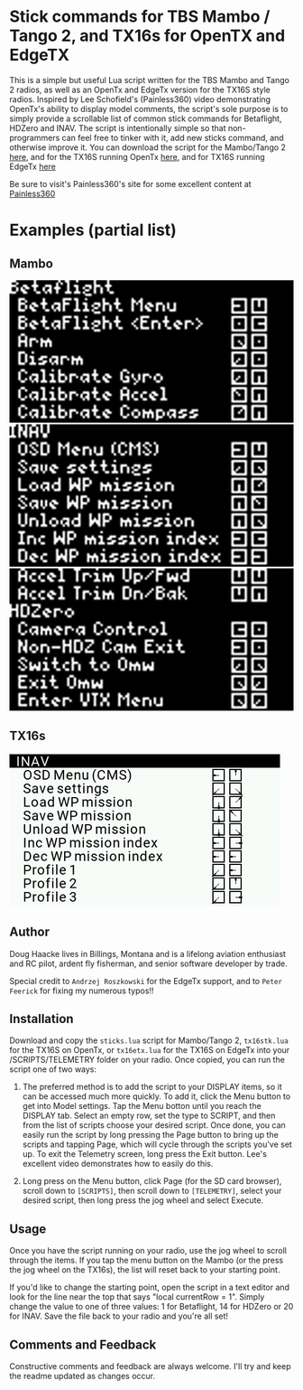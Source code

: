 # Stick commands for TBS Mambo / Tango 2, and TX16s for OpenTX and EdgeTX
This is a simple but useful Lua script written for the TBS Mambo and Tango 2 radios, as well as an OpenTx and EdgeTx version for the TX16S style radios. Inspired by Lee Schofield's (Painless360) video demonstrating OpenTx's ability to display model comments, the script's sole purpose is to simply provide a scrollable list of common stick commands for Betaflight, HDZero and INAV.  The script is intentionally simple so that non-programmers can feel free to tinker with it, add new sticks command, and otherwise improve it. You can download the script for the Mambo/Tango 2 [here](https://github.com/DHaacke/Mambo-Tango/blob/master/sticks.lua), and for the TX16S running OpenTx [here](https://github.com/DHaacke/Mambo-Tango/blob/master/tx16stk.lua), and for TX16S running EdgeTx [here](https://github.com/DHaacke/Mambo-Tango/blob/master/tx16etx.lua)

 Be sure to visit's Painless360's site for some excellent content at [Painless360](https://www.youtube.com/channel/UCp1vASX-fg959vRc1xowqpw)

 # Examples (partial list)
 
 ## Mambo
 ![Betaflight](betaflight.bmp)
 ![INAV](inav1.bmp)
 ![HDZero](hdzero.bmp)

 ## TX16s
 ![Betaflight](TX16S-sticks.bmp)

## Author
Doug Haacke lives in Billings, Montana and is a lifelong aviation enthusiast and RC pilot, ardent fly fisherman, and senior software developer by trade.

Special credit to `Andrzej Roszkowski` for the EdgeTx support, and to `Peter Feerick` for fixing my numerous typos!!

## Installation

Download and copy the `sticks.lua` script for Mambo/Tango 2, `tx16stk.lua` for the TX16S on OpenTx, or `tx16etx.lua` for the TX16S on EdgeTx into your /SCRIPTS/TELEMETRY folder on your radio.  Once copied, you can run the script one of two ways:

1. The preferred method is to add the script to your DISPLAY items, so it can be accessed much more quickly. To add it, click the Menu button to get into Model settings. Tap the Menu botton until you reach the DISPLAY tab. Select an empty row, set the type to SCRIPT, and then from the list of scripts choose your desired script.  Once done, you can easily run the script by long pressing the Page button to bring up the scripts and tapping Page, which will cycle through the scripts you've set up. To exit the Telemetry screen, long press the Exit button.  Lee's excellent video demonstrates how to easily do this.

2. Long press on the Menu button, click Page (for the SD card browser), scroll down to `[SCRIPTS]`, then scroll down to `[TELEMETRY]`, select your desired script, then long press the jog wheel and select Execute.


## Usage

Once you have the script running on your radio, use the jog wheel to scroll through the items. If you tap the menu button on the Mambo (or the press the jog wheel on the TX16s), the list will reset back to your starting point.

If you'd like to change the starting point, open the script in a text editor and look for the line near the top that says "local currentRow = 1". Simply change the value to one of three values:  1 for Betaflight, 14 for HDZero or 20 for INAV.  Save the file back to your radio and you're all set!

## Comments and Feedback

Constructive comments and feedback are always welcome. I'll try and keep the readme updated as changes occur.
